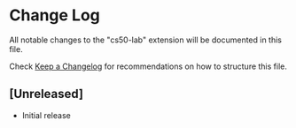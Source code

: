 # Change Log

All notable changes to the "cs50-lab" extension will be documented in this file.

Check [Keep a Changelog](http://keepachangelog.com/) for recommendations on how to structure this file.

## [Unreleased]

- Initial release